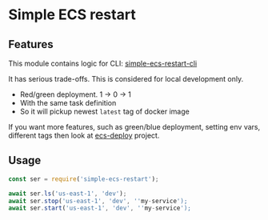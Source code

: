 # Simple ECS restart

## Features

This module contains logic for CLI: [simple-ecs-restart-cli](https://github.com/vladgolubev/simple-ecs-restart)

It has serious trade-offs. This is considered for local development only.

* Red/green deployment. 1 -> 0 -> 1
* With the same task definition
* So it will pickup newest `latest` tag of docker image

If you want more features, such as green/blue deployment, setting env vars, different tags
then look at [ecs-deploy](https://github.com/fabfuel/ecs-deploy) project.

## Usage

```javascript
const ser = require('simple-ecs-restart');

await ser.ls('us-east-1', 'dev');
await ser.stop('us-east-1', 'dev', ''my-service');
await ser.start('us-east-1', 'dev', ''my-service');
```
